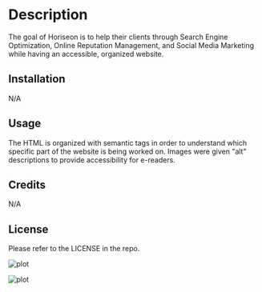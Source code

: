 # Description

The goal of Horiseon is to help their clients through Search Engine Optimization, Online Reputation Management, and Social Media Marketing while having an accessible, organized website.

## Installation
N/A

## Usage

The HTML is organized with semantic tags in order to understand which specific part of the website is being worked on. Images were given "alt" descriptions to provide accessibility for e-readers. 

## Credits
N/A

## License
Please refer to the LICENSE in the repo.

![plot](./Erik-B-Code-Refractor/assets/images/screenshot-1.png "Part-1 Screenshot of Deployed Website")

![plot](./Erik-B-Code-Refractor/assets/images/screenshot-2.png "Part-2 Screenshot of Deployed Website")